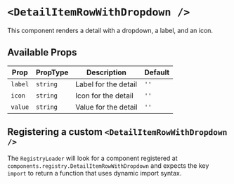 # `<DetailItemRowWithDropdown />`

This component renders a detail with a dropdown, a label, and an icon.

## Available Props

| Prop    | PropType | Description          | Default |
| ------- | -------- | -------------------- | ------- |
| `label` | `string` | Label for the detail | `''`    |
| `icon`  | `string` | Icon for the detail  | `''`    |
| `value` | `string` | Value for the detail | `''`    |

## Registering a custom `<DetailItemRowWithDropdown />`

The `RegistryLoader` will look for a component registered at `components.registry.DetailItemRowWithDropdown` and expects the key `import` to return a function that uses dynamic import syntax.
